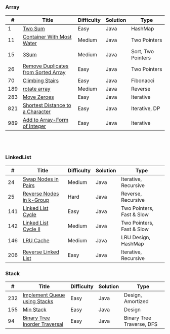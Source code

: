 ### Array
| # | Title | Difficulty | Solution | Type |
|---| ----- | ---------- | -------- | ---- |
| 1 | [Two Sum](https://github.com/HackBL/Leetcode/blob/main/Array/1.%20Two%20Sum.md) | Easy | Java | HashMap |
| 11 | [Container With Most Water](https://github.com/HackBL/Leetcode/blob/main/Array/11.%20Container%20With%20Most%20Water.md) | Medium | Java | Two Pointers |
| 15 | [3Sum](https://github.com/HackBL/Leetcode/blob/main/Array/15.%203Sum.md) | Medium | Java | Sort, Two Pointers |
| 26 | [Remove Duplicates from Sorted Array](https://github.com/HackBL/Leetcode/blob/main/Array/26.%20Remove%20Duplicates%20from%20Sorted%20Array.md) | Easy | Java | Two Pointers |
| 70 | [Climbing Stairs](https://github.com/HackBL/Leetcode/blob/main/Array/70.%20Climbing%20Stairs.md) | Easy | Java | Fibonacci |
| 189 | [rotate array](https://github.com/HackBL/Leetcode/blob/main/Array/189.%20rotate%20array.md) | Medium | Java | Reverse |
| 283 | [Move Zeroes](https://github.com/HackBL/Leetcode/blob/main/Array/283.%20Move%20Zeros.md) | Easy | Java | Iterative |
| 821 | [Shortest Distance to a Character](https://github.com/HackBL/Leetcode/blob/main/Array/821.%20Shortest%20Distance%20to%20a%20Character.md) | Easy | Java |  Iterative, DP|
| 989 | [Add to Array-Form of Integer](https://github.com/HackBL/Leetcode/blob/main/Array/989.%20Add%20to%20Array-Form%20of%20Integer.md) | Easy | Java | Iterative |

<br /><br />
### LinkedList
| # | Title | Difficulty | Solution | Type |
|---| ----- | ---------- | -------- | ---- |
| 24 | [Swap Nodes in Pairs](https://github.com/HackBL/Leetcode/blob/main/LinkedList/24.%20Swap%20Nodes%20in%20Pairs.md) | Medium | Java | Iterative, Recursive |
| 25 | [Reverse Nodes in k-Group](https://github.com/HackBL/Leetcode/blob/main/LinkedList/25.%20Reverse%20Nodes%20in%20k-Group.md) | Hard | Java | Reverse, Recursive |
| 141 | [Linked List Cycle](https://github.com/HackBL/Leetcode/blob/main/LinkedList/141.%20Linked%20List%20Cycle.md) | Easy | Java | Two Pointers, Fast & Slow |
| 142 | [Linked List Cycle II](https://github.com/HackBL/Leetcode/blob/main/LinkedList/142.%20Linked%20List%20Cycle%20II.md) | Medium | Java | Two Pointers, Fast & Slow |
| 146 | [LRU Cache](https://github.com/HackBL/Leetcode/blob/main/LinkedList/146.%20LRU%20cache.md) | Medium | Java | LRU Design, HashMap |
| 206 | [Reverse Linked List](https://github.com/HackBL/Leetcode/blob/main/LinkedList/206.%20Reverse%20Linked%20List.md) | Easy | Java | Iterative, Recursive |

### Stack
| # | Title | Difficulty | Solution | Type |
|---| ----- | ---------- | -------- | ---- |
| 232 | [Implement Queue using Stacks](https://github.com/HackBL/Leetcode/blob/main/Stack/232.%20Implement%20Queue%20using%20Stacks.md) | Easy | Java | Design, Amortized |
| 155 | [Min Stack](https://github.com/HackBL/Leetcode/blob/main/Stack/155.%20Min%20Stack.md) | Easy | Java | Design |
| 94 | [Binary Tree Inorder Traversal](https://github.com/HackBL/Leetcode/blob/main/Stack/94.%20Binary%20Tree%20Inorder%20Traversal.md) | Easy | Java | Binary Tree Traverse, DFS |









